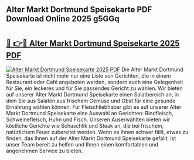 ## Alter Markt Dortmund Speisekarte PDF Download Online 2025 g5GGq

# <h2><a href="http://gc7t89b.nevu.top/?p=Alter+Markt+Dortmund+Speisekarte">🔗 👉🔴 Alter Markt Dortmund Speisekarte 2025 PDF</a></h2>

[![Alter Markt Dortmund Speisekarte 2025 PDF](https://i.imgur.com/dBaPXMq.png)](http://gc7t89b.nevu.top/?p=Alter+Markt+Dortmund+Speisekarte)
Die Alter Markt Dortmund Speisekarte ist nicht mehr nur eine Liste von Gerichten, die in einem Restaurant oder Café angeboten werden, sondern auch eine Gelegenheit für Sie, ein leckeres und für Sie passendes Gericht zu wählen. Wir bieten auf unserer Alter Markt Dortmund Speisekarte einen Salatbereich an, in dem Sie aus Salaten aus frischem Gemüse und Obst für eine gesunde Ernährung wählen können. Für Fleischliebhaber gibt es auf unserer Alter Markt Dortmund Speisekarte eine Auswahl an Gerichten: Rindfleisch, Schweinefleisch, Huhn und Fisch. Unseren Auserwählten bieten wir köstliche Gerichte wie Schaschlik und Steak an, die bei frischem, natürlichem Feuer zubereitet werden. Wenn es Ihnen schwer fällt, etwas zu finden, das Ihnen auf der Alter Markt Dortmund Speisekarte gefällt, ist unser Team bereit zu helfen und Ihnen einen komfortablen und angenehmen Service zu bieten.
